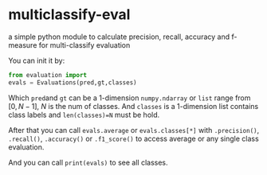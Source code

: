 # multiclassify-eval
a simple python module to calculate precision, recall,  accuracy and f-measure for multi-classify evaluation

You can init it by:

```python
from evaluation import 
evals = Evaluations(pred,gt,classes)
```

Which `pred`and `gt`  can be a 1-dimension `numpy.ndarray` or `list` range from $[0, N-1]$, $N$ is the num of classes. And `classes` is a 1-dimension list contains class labels and `len(classes)=N` must be hold.

After that you can call `evals.average` or `evals.classes[*]` with `.precision()`, `.recall()`, `.accuracy()`  or `.f1_score()`  to access average or any single class evaluation.

And you can call `print(evals)`  to see all classes.







